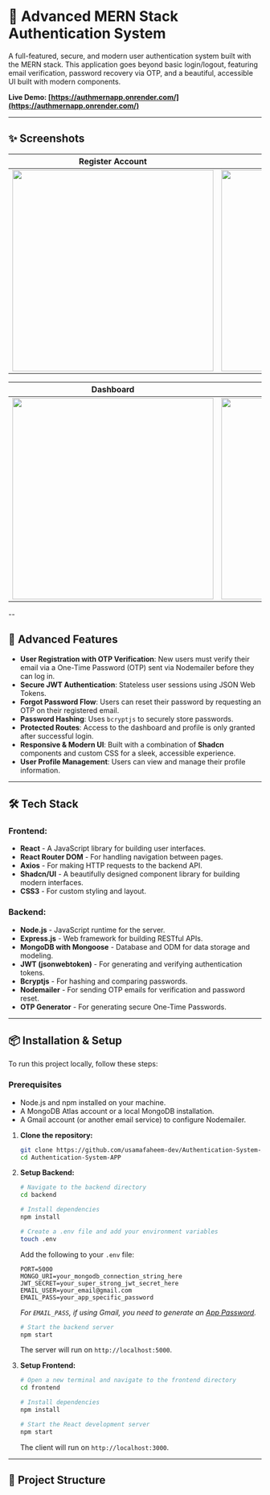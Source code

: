 # 🔐 Advanced MERN Stack Authentication System

A full-featured, secure, and modern user authentication system built with the MERN stack. This application goes beyond basic login/logout, featuring email verification, password recovery via OTP, and a beautiful, accessible UI built with modern components.

**Live Demo: [https://authmernapp.onrender.com/](https://authmernapp.onrender.com/)**

---


## ✨ Screenshots

| Register Account | OTP Verification | Login Page | Forgot Password |
| :---: | :---: | :---: | :---: |
| <img src="https://github.com/user-attachments/assets/6de1cd0f-d053-40a0-8f77-7f5566801a8c" width="400" /> | <img src="https://github.com/user-attachments/assets/8871542a-cdbd-4082-9e09-7e71b77477ee" width="400" /> | <img src="https://github.com/user-attachments/assets/ba3af67f-8734-4997-bcf2-f2ca7b85f3b5" width="400" /> | <img src="https://github.com/user-attachments/assets/288d1e02-b0ac-4dd2-802d-d1e66e635070" width="400" /> |

| Dashboard | Email Sent | Reset Password | Profile Page |
| :---: | :---: | :---: | :---: |
| <img src="https://github.com/user-attachments/assets/da260152-007b-47c5-afa5-578be6cf3957" width="400" /> | <img src="https://github.com/user-attachments/assets/4ade9bb7-94f1-4940-89ee-3808cf205ac8" width="400" /> | <img src="https://github.com/user-attachments/assets/9906aa8f-2a0c-42e6-93e7-5a6dc161c411" width="400" /> | <img src="https://github.com/user-attachments/assets/7b77fb55-4e51-43e1-83a0-562458baf07a" width="400" /> |

 --
 
## 🚀 Advanced Features

- **User Registration with OTP Verification**: New users must verify their email via a One-Time Password (OTP) sent via Nodemailer before they can log in.
- **Secure JWT Authentication**: Stateless user sessions using JSON Web Tokens.
- **Forgot Password Flow**: Users can reset their password by requesting an OTP on their registered email.
- **Password Hashing**: Uses `bcryptjs` to securely store passwords.
- **Protected Routes**: Access to the dashboard and profile is only granted after successful login.
- **Responsive & Modern UI**: Built with a combination of **Shadcn** components and custom CSS for a sleek, accessible experience.
- **User Profile Management**: Users can view and manage their profile information.

---

## 🛠️ Tech Stack

### **Frontend:**
- **React** - A JavaScript library for building user interfaces.
- **React Router DOM** - For handling navigation between pages.
- **Axios** - For making HTTP requests to the backend API.
- **Shadcn/UI** - A beautifully designed component library for building modern interfaces.
- **CSS3** - For custom styling and layout.

### **Backend:**
- **Node.js** - JavaScript runtime for the server.
- **Express.js** - Web framework for building RESTful APIs.
- **MongoDB with Mongoose** - Database and ODM for data storage and modeling.
- **JWT (jsonwebtoken)** - For generating and verifying authentication tokens.
- **Bcryptjs** - For hashing and comparing passwords.
- **Nodemailer** - For sending OTP emails for verification and password reset.
- **OTP Generator** - For generating secure One-Time Passwords.

---

## 📦 Installation & Setup

To run this project locally, follow these steps:

### Prerequisites
- Node.js and npm installed on your machine.
- A MongoDB Atlas account or a local MongoDB installation.
- A Gmail account (or another email service) to configure Nodemailer.

1.  **Clone the repository:**
    ```bash
    git clone https://github.com/usamafaheem-dev/Authentication-System-APP.git
    cd Authentication-System-APP
    ```

2.  **Setup Backend:**
    ```bash
    # Navigate to the backend directory
    cd backend

    # Install dependencies
    npm install

    # Create a .env file and add your environment variables
    touch .env
    ```
    Add the following to your `.env` file:
    ```env
    PORT=5000
    MONGO_URI=your_mongodb_connection_string_here
    JWT_SECRET=your_super_strong_jwt_secret_here
    EMAIL_USER=your_email@gmail.com
    EMAIL_PASS=your_app_specific_password
    ```
    *For `EMAIL_PASS`, if using Gmail, you need to generate an [App Password](https://myaccount.google.com/apppasswords).*

    ```bash
    # Start the backend server
    npm start
    ```
    The server will run on `http://localhost:5000`.

3.  **Setup Frontend:**
    ```bash
    # Open a new terminal and navigate to the frontend directory
    cd frontend

    # Install dependencies
    npm install

    # Start the React development server
    npm start
    ```
    The client will run on `http://localhost:3000`.

---

## 📁 Project Structure
